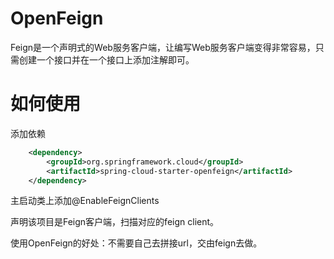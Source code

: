 # OpenFeign

Feign是一个声明式的Web服务客户端，让编写Web服务客户端变得非常容易，只需创建一个接口并在一个接口上添加注解即可。

# 如何使用

添加依赖

```xml
    <dependency>
        <groupId>org.springframework.cloud</groupId>
        <artifactId>spring-cloud-starter-openfeign</artifactId>
    </dependency>
```

主启动类上添加@EnableFeignClients

声明该项目是Feign客户端，扫描对应的feign client。

使用OpenFeign的好处：不需要自己去拼接url，交由feign去做。